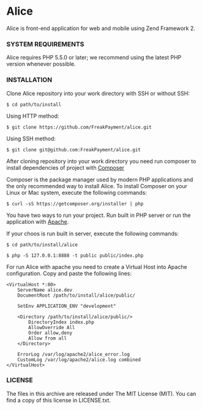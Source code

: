 # Alice

Alice is front-end application for web and mobile using Zend Framework 2.

### SYSTEM REQUIREMENTS

Alice requires PHP 5.5.0 or later; we recommend using the latest PHP version whenever possible.

### INSTALLATION

Clone Alice repository into your work directory with SSH or without SSH:

```shell
$ cd path/to/install
```

Using HTTP method:

```shell
$ git clone https://github.com/FreakPayment/alice.git
```
Using SSH method:

```shell
$ git clone git@github.com:FreakPayment/alice.git
```

After cloning repository into your work directory you need run composer to install dependencies of project with [Composer](https://getcomposer.org/ "Composer: Dependency Manager for PHP")

Composer is the package manager used by modern PHP applications and the only recommended way to install Alice. To install Composer on your Linux or Mac system, execute the following commands:

```shell
$ curl -sS https://getcomposer.org/installer | php
```

You have two ways to run your project. Run built in PHP server or run the application with [Apache](http://www.apache.org/ "The Apache Software Foundation").

If your choos is run built in server, execute the following commands:

```shell
$ cd path/to/install/alice
```

```shell
$ php -S 127.0.0.1:8888 -t public public/index.php
```

For run Alice with apache you need to create a Virtual Host into Apache configuration. Copy and paste the following lines:

```shell
<VirtualHost *:80>
    ServerName alice.dev
    DocumentRoot /path/to/install/alice/public/

    SetEnv APPLICATION_ENV "development"

    <Directory /path/to/install/alice/public/>
        DirectoryIndex index.php
        AllowOverride All
        Order allow,deny
        Allow from all
    </Directory>

    ErrorLog /var/log/apache2/alice_error.log
    CustomLog /var/log/apache2/alice.log combined
</VirtualHost>
```

### LICENSE

The files in this archive are released under The MIT License (MIT). You can find a copy of this license in LICENSE.txt.
